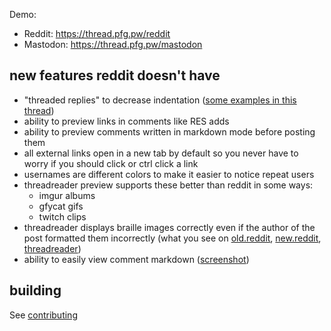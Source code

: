 Demo:

- Reddit: https://thread.pfg.pw/reddit
- Mastodon: https://thread.pfg.pw/mastodon

## new features reddit doesn't have

- "threaded replies" to decrease indentation ([some examples in this thread](https://thread.pfg.pw/reddit/r/woooosh/comments/lcd26e/these_people_always_misunderstand_everything/))
- ability to preview links in comments like RES adds
- ability to preview comments written in markdown mode before posting them
- all external links open in a new tab by default so you never have to worry if you should click or ctrl click a link
- usernames are different colors to make it easier to notice repeat users
- threadreader preview supports these better than reddit in some ways:
  - imgur albums
  - gfycat gifs
  - twitch clips
- threadreader displays braille images correctly even if the author of the post formatted them incorrectly
  (what you see on [old.reddit](https://i.imgur.com/7ZVrqUz.png), [new.reddit](https://i.imgur.com/gFT0dHG.png),
  [threadreader](https://i.imgur.com/Hxix93m.png))
- ability to easily view comment markdown ([screenshot](https://i.imgur.com/zwGtAkV.png))

## building

See [contributing](CONTRIBUTING.md)
